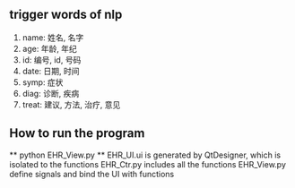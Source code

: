 ## trigger words of nlp
1. name: 姓名, 名字
2. age: 年龄, 年纪
3. id: 编号, id, 号码
4. date: 日期, 时间
5. symp: 症状
6. diag: 诊断, 疾病
7. treat: 建议, 方法, 治疗, 意见

## How to run the program
** python EHR_View.py **
EHR_UI.ui is generated by QtDesigner, which is isolated to the functions
EHR_Ctr.py includes all the functions
EHR_View.py define signals and bind the UI with functions